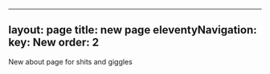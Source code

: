 
---
layout: page
title: new page
eleventyNavigation:
  key: New
  order: 2
---







New about page for shits and giggles
